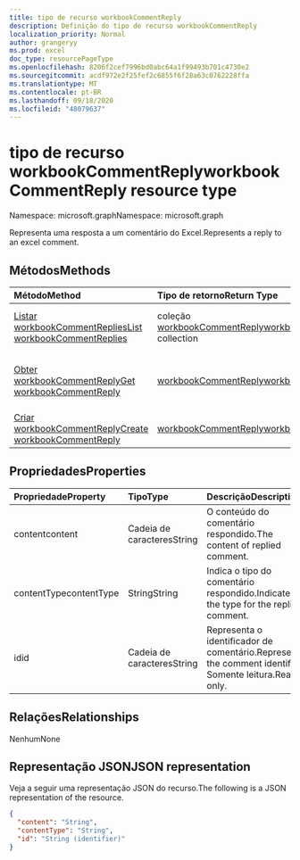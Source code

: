 ```yaml
---
title: tipo de recurso workbookCommentReply
description: Definição do tipo de recurso workbookCommentReply
localization_priority: Normal
author: grangeryy
ms.prod: excel
doc_type: resourcePageType
ms.openlocfilehash: 8206f2cef7996bd0abc64a1f99493b701c4730e2
ms.sourcegitcommit: acdf972e2f25fef2c6855f6f28a63c0762228ffa
ms.translationtype: MT
ms.contentlocale: pt-BR
ms.lasthandoff: 09/18/2020
ms.locfileid: "48079637"
---
```

# <a name="workbookcommentreply-resource-type"></a><span data-ttu-id="7df68-103">tipo de recurso workbookCommentReply</span><span class="sxs-lookup"><span data-stu-id="7df68-103">workbookCommentReply resource type</span></span>

<span data-ttu-id="7df68-104">Namespace: microsoft.graph</span><span class="sxs-lookup"><span data-stu-id="7df68-104">Namespace: microsoft.graph</span></span>

<span data-ttu-id="7df68-105">Representa uma resposta a um comentário do Excel.</span><span class="sxs-lookup"><span data-stu-id="7df68-105">Represents a reply to an excel comment.</span></span>

## <a name="methods"></a><span data-ttu-id="7df68-106">Métodos</span><span class="sxs-lookup"><span data-stu-id="7df68-106">Methods</span></span>

| <span data-ttu-id="7df68-107">Método</span><span class="sxs-lookup"><span data-stu-id="7df68-107">Method</span></span>       | <span data-ttu-id="7df68-108">Tipo de retorno</span><span class="sxs-lookup"><span data-stu-id="7df68-108">Return Type</span></span> | <span data-ttu-id="7df68-109">Descrição</span><span class="sxs-lookup"><span data-stu-id="7df68-109">Description</span></span> |
|:-------------|:------------|:------------|
| [<span data-ttu-id="7df68-110">Listar workbookCommentReplies</span><span class="sxs-lookup"><span data-stu-id="7df68-110">List workbookCommentReplies</span></span>](../api/workbookcomment-list-replies.md) | <span data-ttu-id="7df68-111">coleção [workbookCommentReply](workbookcommentreply.md)</span><span class="sxs-lookup"><span data-stu-id="7df68-111">[workbookCommentReply](workbookcommentreply.md) collection</span></span> | <span data-ttu-id="7df68-112">Recupere uma lista de objetos workbookcommentreply.</span><span class="sxs-lookup"><span data-stu-id="7df68-112">Retrieve a list of workbookcommentreply objects.</span></span> |
| [<span data-ttu-id="7df68-113">Obter workbookCommentReply</span><span class="sxs-lookup"><span data-stu-id="7df68-113">Get workbookCommentReply</span></span>](../api/workbookcommentreply-get.md) | [<span data-ttu-id="7df68-114">workbookCommentReply</span><span class="sxs-lookup"><span data-stu-id="7df68-114">workbookCommentReply</span></span>](workbookcommentreply.md) | <span data-ttu-id="7df68-115">Leia as propriedades e os relacionamentos do objeto workbookCommentReply.</span><span class="sxs-lookup"><span data-stu-id="7df68-115">Read properties and relationships of workbookCommentReply object.</span></span> |
| [<span data-ttu-id="7df68-116">Criar workbookCommentReply</span><span class="sxs-lookup"><span data-stu-id="7df68-116">Create workbookCommentReply</span></span>](../api/workbookcomment-post-replies.md) | [<span data-ttu-id="7df68-117">workbookCommentReply</span><span class="sxs-lookup"><span data-stu-id="7df68-117">workbookCommentReply</span></span>](workbookcommentreply.md) | <span data-ttu-id="7df68-118">Criar um novo workbookCommentReply.</span><span class="sxs-lookup"><span data-stu-id="7df68-118">Create a new workbookCommentReply.</span></span> |

## <a name="properties"></a><span data-ttu-id="7df68-119">Propriedades</span><span class="sxs-lookup"><span data-stu-id="7df68-119">Properties</span></span>

| <span data-ttu-id="7df68-120">Propriedade</span><span class="sxs-lookup"><span data-stu-id="7df68-120">Property</span></span>     | <span data-ttu-id="7df68-121">Tipo</span><span class="sxs-lookup"><span data-stu-id="7df68-121">Type</span></span>        | <span data-ttu-id="7df68-122">Descrição</span><span class="sxs-lookup"><span data-stu-id="7df68-122">Description</span></span> |
|:-------------|:------------|:------------|
|<span data-ttu-id="7df68-123">content</span><span class="sxs-lookup"><span data-stu-id="7df68-123">content</span></span>|<span data-ttu-id="7df68-124">Cadeia de caracteres</span><span class="sxs-lookup"><span data-stu-id="7df68-124">String</span></span>|<span data-ttu-id="7df68-125">O conteúdo do comentário respondido.</span><span class="sxs-lookup"><span data-stu-id="7df68-125">The content of replied comment.</span></span>|
|<span data-ttu-id="7df68-126">contentType</span><span class="sxs-lookup"><span data-stu-id="7df68-126">contentType</span></span>|<span data-ttu-id="7df68-127">String</span><span class="sxs-lookup"><span data-stu-id="7df68-127">String</span></span>|<span data-ttu-id="7df68-128">Indica o tipo do comentário respondido.</span><span class="sxs-lookup"><span data-stu-id="7df68-128">Indicates the type for the replied comment.</span></span>|
|<span data-ttu-id="7df68-129">id</span><span class="sxs-lookup"><span data-stu-id="7df68-129">id</span></span>|<span data-ttu-id="7df68-130">Cadeia de caracteres</span><span class="sxs-lookup"><span data-stu-id="7df68-130">String</span></span>|<span data-ttu-id="7df68-131">Representa o identificador de comentário.</span><span class="sxs-lookup"><span data-stu-id="7df68-131">Represents the comment identifier.</span></span> <span data-ttu-id="7df68-132">Somente leitura.</span><span class="sxs-lookup"><span data-stu-id="7df68-132">Read-only.</span></span>|

## <a name="relationships"></a><span data-ttu-id="7df68-133">Relações</span><span class="sxs-lookup"><span data-stu-id="7df68-133">Relationships</span></span>

<span data-ttu-id="7df68-134">Nenhum</span><span class="sxs-lookup"><span data-stu-id="7df68-134">None</span></span>

## <a name="json-representation"></a><span data-ttu-id="7df68-135">Representação JSON</span><span class="sxs-lookup"><span data-stu-id="7df68-135">JSON representation</span></span>

<span data-ttu-id="7df68-136">Veja a seguir uma representação JSON do recurso.</span><span class="sxs-lookup"><span data-stu-id="7df68-136">The following is a JSON representation of the resource.</span></span>

<!-- {
  "blockType": "resource",
  "optionalProperties": [

  ],
  "@odata.type": "microsoft.graph.workbookCommentReply",
  "baseType": "",
  "keyProperty": "id"
}-->

```json
{
  "content": "String",
  "contentType": "String",
  "id": "String (identifier)"
}
```

<!-- uuid: 16cd6b66-4b1a-43a1-adaf-3a886856ed98
2019-02-04 14:57:30 UTC -->
<!-- {
  "type": "#page.annotation",
  "description": "workbookCommentReply resource",
  "keywords": "",
  "section": "documentation",
  "tocPath": ""
}-->


